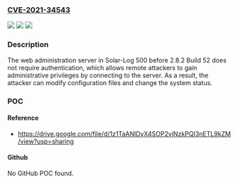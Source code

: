 ### [CVE-2021-34543](https://cve.mitre.org/cgi-bin/cvename.cgi?name=CVE-2021-34543)
![](https://img.shields.io/static/v1?label=Product&message=n%2Fa&color=blue)
![](https://img.shields.io/static/v1?label=Version&message=n%2Fa&color=blue)
![](https://img.shields.io/static/v1?label=Vulnerability&message=n%2Fa&color=brighgreen)

### Description

The web administration server in Solar-Log 500 before 2.8.2 Build 52 does not require authentication, which allows remote attackers to gain administrative privileges by connecting to the server. As a result, the attacker can modify configuration files and change the system status.

### POC

#### Reference
- https://drive.google.com/file/d/1z1TaANlDyX4SOP2vjNzkPQI3nETL9kZM/view?usp=sharing

#### Github
No GitHub POC found.

